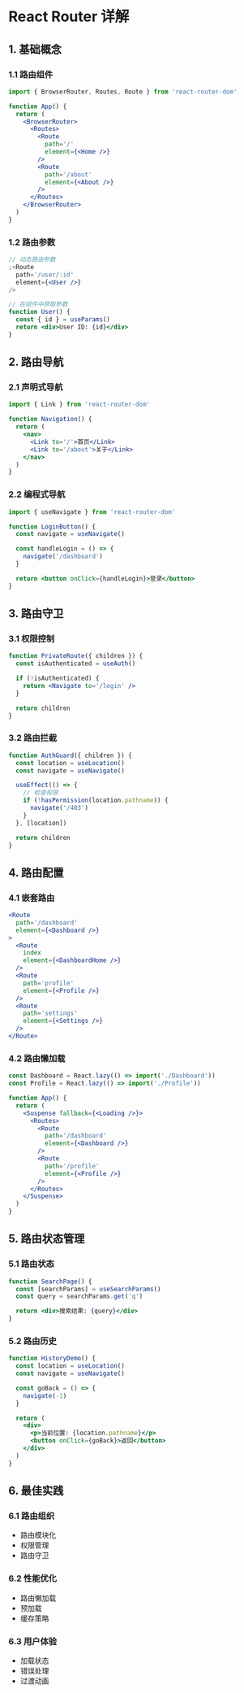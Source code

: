 # React Router 详解

## 1. 基础概念

### 1.1 路由组件

```jsx
import { BrowserRouter, Routes, Route } from 'react-router-dom'

function App() {
  return (
    <BrowserRouter>
      <Routes>
        <Route
          path='/'
          element={<Home />}
        />
        <Route
          path='/about'
          element={<About />}
        />
      </Routes>
    </BrowserRouter>
  )
}
```

### 1.2 路由参数

```jsx
// 动态路由参数
;<Route
  path='/user/:id'
  element={<User />}
/>

// 在组件中获取参数
function User() {
  const { id } = useParams()
  return <div>User ID: {id}</div>
}
```

## 2. 路由导航

### 2.1 声明式导航

```jsx
import { Link } from 'react-router-dom'

function Navigation() {
  return (
    <nav>
      <Link to='/'>首页</Link>
      <Link to='/about'>关于</Link>
    </nav>
  )
}
```

### 2.2 编程式导航

```jsx
import { useNavigate } from 'react-router-dom'

function LoginButton() {
  const navigate = useNavigate()

  const handleLogin = () => {
    navigate('/dashboard')
  }

  return <button onClick={handleLogin}>登录</button>
}
```

## 3. 路由守卫

### 3.1 权限控制

```jsx
function PrivateRoute({ children }) {
  const isAuthenticated = useAuth()

  if (!isAuthenticated) {
    return <Navigate to='/login' />
  }

  return children
}
```

### 3.2 路由拦截

```jsx
function AuthGuard({ children }) {
  const location = useLocation()
  const navigate = useNavigate()

  useEffect(() => {
    // 检查权限
    if (!hasPermission(location.pathname)) {
      navigate('/403')
    }
  }, [location])

  return children
}
```

## 4. 路由配置

### 4.1 嵌套路由

```jsx
<Route
  path='/dashboard'
  element={<Dashboard />}
>
  <Route
    index
    element={<DashboardHome />}
  />
  <Route
    path='profile'
    element={<Profile />}
  />
  <Route
    path='settings'
    element={<Settings />}
  />
</Route>
```

### 4.2 路由懒加载

```jsx
const Dashboard = React.lazy(() => import('./Dashboard'))
const Profile = React.lazy(() => import('./Profile'))

function App() {
  return (
    <Suspense fallback={<Loading />}>
      <Routes>
        <Route
          path='/dashboard'
          element={<Dashboard />}
        />
        <Route
          path='/profile'
          element={<Profile />}
        />
      </Routes>
    </Suspense>
  )
}
```

## 5. 路由状态管理

### 5.1 路由状态

```jsx
function SearchPage() {
  const [searchParams] = useSearchParams()
  const query = searchParams.get('q')

  return <div>搜索结果: {query}</div>
}
```

### 5.2 路由历史

```jsx
function HistoryDemo() {
  const location = useLocation()
  const navigate = useNavigate()

  const goBack = () => {
    navigate(-1)
  }

  return (
    <div>
      <p>当前位置: {location.pathname}</p>
      <button onClick={goBack}>返回</button>
    </div>
  )
}
```

## 6. 最佳实践

### 6.1 路由组织

- 路由模块化
- 权限管理
- 路由守卫

### 6.2 性能优化

- 路由懒加载
- 预加载
- 缓存策略

### 6.3 用户体验

- 加载状态
- 错误处理
- 过渡动画
